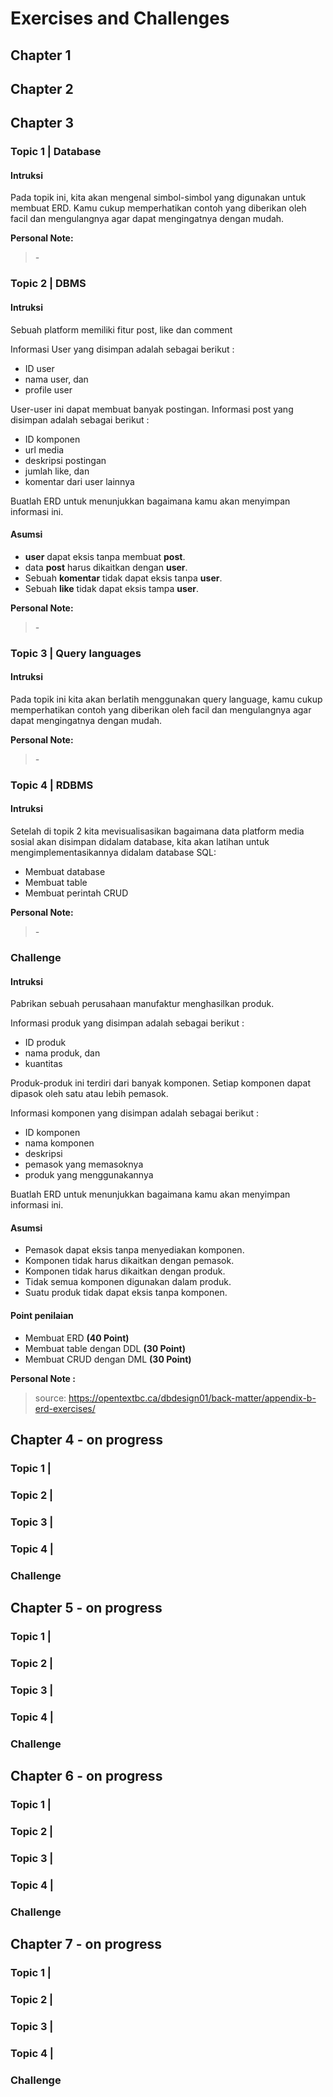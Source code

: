 # Exercises and Challenges


## Chapter 1
## Chapter 2

## Chapter 3
  
### Topic 1 | Database

#### Intruksi

Pada topik ini, kita akan mengenal simbol-simbol yang digunakan untuk membuat ERD. Kamu cukup memperhatikan contoh yang diberikan oleh facil dan mengulangnya agar dapat mengingatnya dengan mudah.

**Personal Note:**
> *-*

### Topic 2 | DBMS

#### Intruksi

Sebuah platform memiliki fitur post, like dan comment

Informasi User yang disimpan adalah sebagai berikut :
- ID user
- nama user, dan
- profile user
 
User-user ini dapat membuat banyak postingan. Informasi post yang disimpan adalah sebagai berikut :
- ID komponen
- url media
- deskripsi postingan
- jumlah like, dan
- komentar dari user lainnya

Buatlah ERD untuk menunjukkan bagaimana kamu akan menyimpan informasi ini.

#### Asumsi
- **user** dapat eksis tanpa membuat **post**.
- data **post** harus dikaitkan dengan **user**.
- Sebuah **komentar** tidak dapat eksis tanpa **user**.
- Sebuah **like** tidak dapat eksis tampa **user**.

**Personal Note:**
> *-*

### Topic 3 | Query languages

#### Intruksi

Pada topik ini kita akan berlatih menggunakan query language, kamu cukup memperhatikan contoh yang diberikan oleh facil dan mengulangnya agar dapat mengingatnya dengan mudah.

**Personal Note:**
> *-*

### Topic 4 | RDBMS

#### Intruksi

Setelah di topik 2 kita mevisualisasikan bagaimana data platform media sosial akan disimpan didalam database, kita akan latihan untuk mengimplementasikannya didalam database SQL:
- Membuat database
- Membuat table
- Membuat perintah CRUD

**Personal Note:**
> *-*

### Challenge

#### Intruksi

Pabrikan sebuah perusahaan manufaktur menghasilkan produk.

Informasi produk yang disimpan adalah sebagai berikut :
- ID produk
- nama produk, dan
- kuantitas
 
Produk-produk ini terdiri dari banyak komponen. Setiap komponen dapat dipasok oleh satu atau lebih pemasok. 

Informasi komponen yang disimpan adalah sebagai berikut :
- ID komponen
- nama komponen
- deskripsi
- pemasok yang memasoknya
- produk yang menggunakannya

Buatlah ERD untuk menunjukkan bagaimana kamu akan menyimpan informasi ini.

#### Asumsi
- Pemasok dapat eksis tanpa menyediakan komponen.
- Komponen tidak harus dikaitkan dengan pemasok.
- Komponen tidak harus dikaitkan dengan produk.
- Tidak semua komponen digunakan dalam produk.
- Suatu produk tidak dapat eksis tanpa komponen.

#### Point penilaian
- Membuat ERD **(40 Point)**
- Membuat table dengan DDL  **(30 Point)**
- Membuat CRUD dengan DML **(30 Point)**

**Personal Note :**
> source: https://opentextbc.ca/dbdesign01/back-matter/appendix-b-erd-exercises/


## Chapter 4 - on progress

### Topic 1 | 
### Topic 2 | 
### Topic 3 | 
### Topic 4 | 
### Challenge



## Chapter 5 - on progress

### Topic 1 | 
### Topic 2 | 
### Topic 3 | 
### Topic 4 | 
### Challenge




## Chapter 6 - on progress

### Topic 1 | 
### Topic 2 | 
### Topic 3 | 
### Topic 4 | 
### Challenge




## Chapter 7 - on progress

### Topic 1 | 
### Topic 2 | 
### Topic 3 | 
### Topic 4 | 
### Challenge
